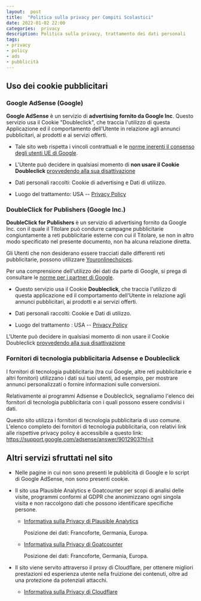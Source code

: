 ```yaml
---
layout:  post
title:  "Politica sulla privacy per Compiti Scolastici"
date: 2022-01-02 22:00
categories:  privacy
description: Politica sulla privacy, trattamento dei dati personali
tags:
- privacy
- policy
- ads
- pubblicità
---
```


## Uso dei cookie pubblicitari

### Google AdSense (Google)


**Google AdSense** è un servizio di **advertising fornito da Google Inc**. Questo servizio usa il Cookie "Doubleclick", che traccia l'utilizzo di questa Applicazione ed il comportamento dell'Utente in relazione agli annunci pubblicitari, ai prodotti e ai servizi offerti.

* Tale sito web rispetta i vincoli contrattuali e le [norme inerenti il consenso degli utenti UE di Google](https://www.google.com/about/company/user-consent-policy.html).

* L'Utente può decidere in qualsiasi momento di **non usare il Cookie Doubleclick** [provvedendo alla sua disattivazione](https://support.google.com/ads/answer/2662922?hl=it)

* Dati personali raccolti: Cookie di advertising e Dati di utilizzo.

* Luogo del trattamento: USA -- [Privacy Policy](https://google.com/privacy/ads/)

### DoubleClick for Publishers (Google Inc.)

**DoubleClick for Publishers** è un servizio di advertising fornito da Google Inc. con il quale il Titolare può condurre campagne pubblicitarie congiuntamente a reti pubblicitarie esterne con cui il Titolare, se non in altro modo specificato nel presente documento, non ha alcuna relazione diretta.

Gli Utenti che non desiderano essere tracciati dalle differenti reti pubblicitarie, possono utilizzare [Youronlinechoices](https://www.youronlinechoices.com/it/). 

Per una comprensione dell'utilizzo dei dati da parte di Google, si prega di consultare le [norme per i partner di Google](https://policies.google.com/technologies/partner-sites?hl=it).

* Questo servizio usa il Cookie **Doubleclick**, che traccia l'utilizzo di questa applicazione ed il comportamento dell'Utente in relazione agli annunci pubblicitari, ai prodotti e ai servizi offerti.

* Dati personali raccolti: Cookie e Dati di utilizzo.

* Luogo del trattamento : USA -- [Privacy Policy](https://www.google.com/policies/technologies/ads/)

L'Utente può decidere in qualsiasi momento di non usare il Cookie Doubleclick [provvedendo alla sua disattivazione](https://support.google.com/ads/answer/2662922?hl=it)

### Fornitori di tecnologia pubblicitaria Adsense e Doubleclick

I fornitori di tecnologia pubblicitaria (tra cui Google, altre reti pubblicitarie e altri fornitori) utilizzano i dati sui tuoi utenti, ad esempio, per mostrare annunci personalizzati o fornire informazioni sulle conversioni.

Relativamente ai programmi Adsense e Doubleclick, segnaliamo l'elenco dei fornitori di tecnologia pubblicitaria con i quali possono essere condivisi i dati.

Questo sito utilizza i fornitori di tecnologia pubblicitaria di uso comune. L'elenco completo dei fornitori di tecnologia pubblicitaria, con relativi link alle rispettive privacy policy è accessibile a questo link: [https://support.google.com/adsense/answer/9012903?hl=it ](https://support.google.com/adsense/answer/9012903?hl=it)

## Altri servizi sfruttati nel sito

* Nelle pagine in cui non sono presenti le pubblicità di Google e lo script di Google AdSense, non sono presenti cookie.

* Il sito usa Plausible Analytics e Goatcounter per scopi di analisi delle visite, programmi conformi al GDPR che anonimizzano ogni singola visita e non raccolgono dati che possono identificare specifiche persone.

    * [Informativa sulla Privacy di Plausible Analytics](https://plausible.io/privacy)
        
        Posizione dei dati: Francoforte, Germania, Europa.

    * [Informativa sulla Privacy di Goatcounter](https://www.goatcounter.com/help/privacy)
        
        Posizione dei dati: Francoforte, Germania, Europa.

* Il sito viene servito attraverso il proxy di Cloudflare, per ottenere migliori prestazioni ed esperienza utente nella fruizione dei contenuti, oltre ad una protezione da potenziali attacchi.

    * [Informativa sulla Privacy di Cloudflare](https://www.cloudflare.com/it-it/privacypolicy/)